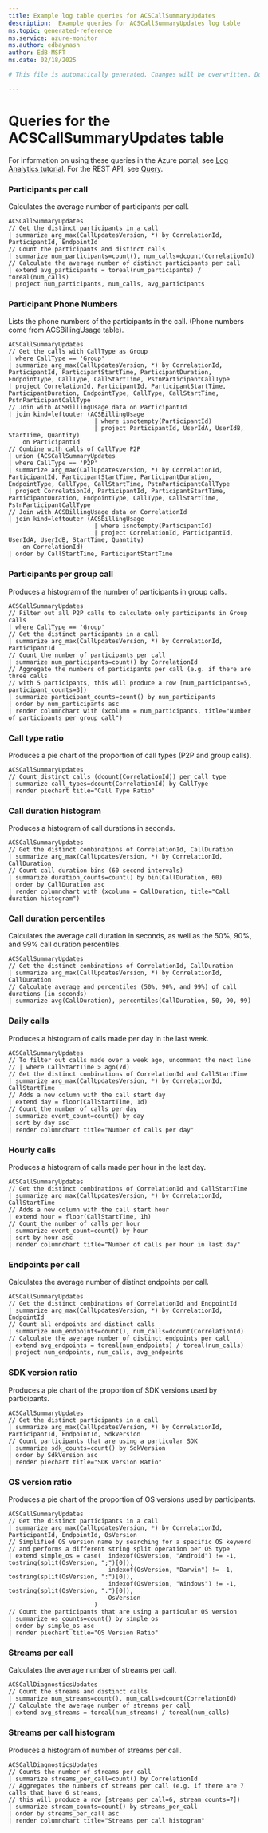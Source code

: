 ```yaml
---
title: Example log table queries for ACSCallSummaryUpdates
description:  Example queries for ACSCallSummaryUpdates log table
ms.topic: generated-reference
ms.service: azure-monitor
ms.author: edbaynash
author: EdB-MSFT
ms.date: 02/18/2025

# This file is automatically generated. Changes will be overwritten. Do not change this file directly. 

---
```


# Queries for the ACSCallSummaryUpdates table

For information on using these queries in the Azure portal, see [Log Analytics tutorial](/azure/azure-monitor/logs/log-analytics-tutorial). For the REST API, see [Query](/rest/api/loganalytics/query).


### Participants per call  


Calculates the average number of participants per call.  

```query
ACSCallSummaryUpdates
// Get the distinct participants in a call
| summarize arg_max(CallUpdatesVersion, *) by CorrelationId, ParticipantId, EndpointId
// Count the participants and distinct calls
| summarize num_participants=count(), num_calls=dcount(CorrelationId)
// Calculate the average number of distinct participants per call
| extend avg_participants = toreal(num_participants) / toreal(num_calls)
| project num_participants, num_calls, avg_participants
```



### Participant Phone Numbers  


Lists the phone numbers of the participants in the call. (Phone numbers come from ACSBillingUsage table).  

```query
ACSCallSummaryUpdates
// Get the calls with CallType as Group
| where CallType == 'Group'
| summarize arg_max(CallUpdatesVersion, *) by CorrelationId, ParticipantId, ParticipantStartTime, ParticipantDuration, EndpointType, CallType, CallStartTime, PstnParticipantCallType
| project CorrelationId, ParticipantId, ParticipantStartTime, ParticipantDuration, EndpointType, CallType, CallStartTime, PstnParticipantCallType
// Join with ACSBillingUsage data on ParticipantId
| join kind=leftouter (ACSBillingUsage
                        | where isnotempty(ParticipantId)
                        | project ParticipantId, UserIdA, UserIdB, StartTime, Quantity)
    on ParticipantId
// Combine with calls of CallType P2P
| union (ACSCallSummaryUpdates
| where CallType == 'P2P'
| summarize arg_max(CallUpdatesVersion, *) by CorrelationId, ParticipantId, ParticipantStartTime, ParticipantDuration, EndpointType, CallType, CallStartTime, PstnParticipantCallType
| project CorrelationId, ParticipantId, ParticipantStartTime, ParticipantDuration, EndpointType, CallType, CallStartTime, PstnParticipantCallType
// Join with ACSBillingUsage data on CorrelationId
| join kind=leftouter (ACSBillingUsage
                        | where isnotempty(ParticipantId)
                        | project CorrelationId, ParticipantId, UserIdA, UserIdB, StartTime, Quantity)
    on CorrelationId)
| order by CallStartTime, ParticipantStartTime
```



### Participants per group call  


Produces a histogram of the number of participants in group calls.  

```query
ACSCallSummaryUpdates
// Filter out all P2P calls to calculate only participants in Group calls
| where CallType == 'Group'
// Get the distinct participants in a call
| summarize arg_max(CallUpdatesVersion, *) by CorrelationId, ParticipantId
// Count the number of participants per call
| summarize num_participants=count() by CorrelationId
// Aggregate the numbers of participants per call (e.g. if there are three calls
// with 5 participants, this will produce a row [num_participants=5, participant_counts=3])
| summarize participant_counts=count() by num_participants
| order by num_participants asc 
| render columnchart with (xcolumn = num_participants, title="Number of participants per group call")
```



### Call type ratio  


Produces a pie chart of the proportion of call types (P2P and group calls).  

```query
ACSCallSummaryUpdates
// Count distinct calls (dcount(CorrelationId)) per call type
| summarize call_types=dcount(CorrelationId) by CallType
| render piechart title="Call Type Ratio"
```



### Call duration histogram  


Produces a histogram of call durations in seconds.  

```query
ACSCallSummaryUpdates
// Get the distinct combinations of CorrelationId, CallDuration
| summarize arg_max(CallUpdatesVersion, *) by CorrelationId, CallDuration
// Count call duration bins (60 second intervals)
| summarize duration_counts=count() by bin(CallDuration, 60)
| order by CallDuration asc
| render columnchart with (xcolumn = CallDuration, title="Call duration histogram")
```



### Call duration percentiles  


Calculates the average call duration in seconds, as well as the 50%, 90%, and 99% call duration percentiles.  

```query
ACSCallSummaryUpdates
// Get the distinct combinations of CorrelationId, CallDuration
| summarize arg_max(CallUpdatesVersion, *) by CorrelationId, CallDuration
// Calculate average and percentiles (50%, 90%, and 99%) of call durations (in seconds)
| summarize avg(CallDuration), percentiles(CallDuration, 50, 90, 99)
```



### Daily calls  


Produces a histogram of calls made per day in the last week.  

```query
ACSCallSummaryUpdates
// To filter out calls made over a week ago, uncomment the next line
// | where CallStartTime > ago(7d)
// Get the distinct combinations of CorrelationId and CallStartTime
| summarize arg_max(CallUpdatesVersion, *) by CorrelationId, CallStartTime
// Adds a new column with the call start day
| extend day = floor(CallStartTime, 1d)
// Count the number of calls per day
| summarize event_count=count() by day
| sort by day asc
| render columnchart title="Number of calls per day"
```



### Hourly calls  


Produces a histogram of calls made per hour in the last day.  

```query
ACSCallSummaryUpdates
// Get the distinct combinations of CorrelationId and CallStartTime
| summarize arg_max(CallUpdatesVersion, *) by CorrelationId, CallStartTime
// Adds a new column with the call start hour
| extend hour = floor(CallStartTime, 1h)
// Count the number of calls per hour
| summarize event_count=count() by hour
| sort by hour asc
| render columnchart title="Number of calls per hour in last day"
```



### Endpoints per call  


Calculates the average number of distinct endpoints per call.  

```query
ACSCallSummaryUpdates
// Get the distinct combinations of CorrelationId and EndpointId
| summarize arg_max(CallUpdatesVersion, *) by CorrelationId, EndpointId
// Count all endpoints and distinct calls
| summarize num_endpoints=count(), num_calls=dcount(CorrelationId)
// Calculate the average number of distinct endpoints per call
| extend avg_endpoints = toreal(num_endpoints) / toreal(num_calls)
| project num_endpoints, num_calls, avg_endpoints
```



### SDK version ratio  


Produces a pie chart of the proportion of SDK versions used by participants.  

```query
ACSCallSummaryUpdates
// Get the distinct participants in a call
| summarize arg_max(CallUpdatesVersion, *) by CorrelationId, ParticipantId, EndpointId, SdkVersion
// Count participants that are using a particular SDK
| summarize sdk_counts=count() by SdkVersion
| order by SdkVersion asc
| render piechart title="SDK Version Ratio"

```



### OS version ratio  


Produces a pie chart of the proportion of OS versions used by participants.  

```query
ACSCallSummaryUpdates
// Get the distinct participants in a call
| summarize arg_max(CallUpdatesVersion, *) by CorrelationId, ParticipantId, EndpointId, OsVersion
// Simplified OS version name by searching for a specific OS keyword
// and performs a different string split operation per OS type
| extend simple_os = case(  indexof(OsVersion, "Android") != -1, tostring(split(OsVersion, ";")[0]),
                            indexof(OsVersion, "Darwin") != -1, tostring(split(OsVersion, ":")[0]),
                            indexof(OsVersion, "Windows") != -1, tostring(split(OsVersion, ".")[0]),
                            OsVersion
                        )
// Count the participants that are using a particular OS version
| summarize os_counts=count() by simple_os
| order by simple_os asc
| render piechart title="OS Version Ratio"
```



### Streams per call  


Calculates the average number of streams per call.  

```query
ACSCallDiagnosticsUpdates
// Count the streams and distinct calls
| summarize num_streams=count(), num_calls=dcount(CorrelationId)
// Calculate the average number of streams per call
| extend avg_streams = toreal(num_streams) / toreal(num_calls)
```



### Streams per call histogram  


Produces a histogram of number of streams per call.  

```query
ACSCallDiagnosticsUpdates
// Counts the number of streams per call 
| summarize streams_per_call=count() by CorrelationId
// Aggregates the numbers of streams per call (e.g. if there are 7 calls that have 6 streams,
// this will produce a row [streams_per_call=6, stream_counts=7])
| summarize stream_counts=count() by streams_per_call
| order by streams_per_call asc
| render columnchart title="Streams per call histogram"
```


